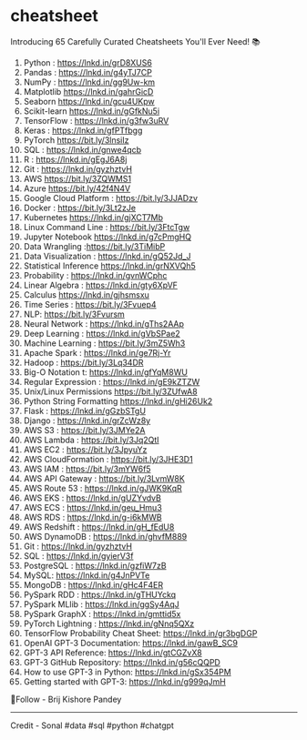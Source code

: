 # cheatsheet
Introducing 65 Carefully Curated Cheatsheets You'll Ever Need! 📚

 1. Python : https://lnkd.in/grD8XUS6
 2. Pandas : https://lnkd.in/g4yTJ7CP
 3. NumPy : https://lnkd.in/gg9Uw-km
 4. Matplotlib https://lnkd.in/gahrGicD
 5. Seaborn https://lnkd.in/gcu4UKpw
 6. Scikit-learn https://lnkd.in/gGfkNu5i
 7. TensorFlow : https://lnkd.in/g3fw3uRV
 8. Keras : https://lnkd.in/gfPTfbgg
 9. PyTorch https://bit.ly/3lnsiIz
10. SQL : https://lnkd.in/gnwe4qcb
11. R : https://lnkd.in/gEgJ6A8j
12. Git : https://lnkd.in/gyzhztvH
13. AWS https://bit.ly/3ZQWMS1
14. Azure https://bit.ly/42f4N4V
15. Google Cloud Platform : https://bit.ly/3JJADzv
16. Docker : https://bit.ly/3Lt2zJe
17. Kubernetes https://lnkd.in/gjXCT7Mb
18. Linux Command Line : https://bit.ly/3FtcTgw
19. Jupyter Notebook https://lnkd.in/g7cPmgHQ
20. Data Wrangling :https://bit.ly/3TiMibP
21. Data Visualization : https://lnkd.in/gQ52Jd_J
22. Statistical Inference https://lnkd.in/grNXVQh5
23. Probability : https://lnkd.in/gvnWCphc
24. Linear Algebra : https://lnkd.in/gty6XpVF
25. Calculus https://lnkd.in/gjhsmsxu
26. Time Series : https://bit.ly/3Fvuep4
27. NLP: https://bit.ly/3Fvursm
28. Neural Network : https://lnkd.in/gThs2AAp
29. Deep Learning : https://lnkd.in/gVbSPae2
30. Machine Learning : https://bit.ly/3mZ5Wh3
31. Apache Spark : https://lnkd.in/ge7Rj-Yr
32. Hadoop : https://bit.ly/3Lq34DR
33. Big-O Notation t: https://lnkd.in/gfYqM8WU
34. Regular Expression : https://lnkd.in/gE9kZTZW
35. Unix/Linux Permissions https://bit.ly/3ZUfwA8
36. Python String Formatting https://lnkd.in/gHi26Uk2
37. Flask : https://lnkd.in/gGzbSTgU
38. Django : https://lnkd.in/grZcWz8y
39. AWS S3 : https://bit.ly/3JMYe2A
40. AWS Lambda : https://bit.ly/3Jq2QtI
41. AWS EC2 : https://bit.ly/3JpyuYz
42. AWS CloudFormation : https://bit.ly/3JHE3D1
43. AWS IAM : https://bit.ly/3mYW6f5
44. AWS API Gateway : https://bit.ly/3LvmW8K
45. AWS Route 53 : https://lnkd.in/gJWK9KqR
46. AWS EKS : https://lnkd.in/gUZYvdvB
47. AWS ECS : https://lnkd.in/geu_Hmu3
48. AWS RDS : https://lnkd.in/g-i6kMWB
49. AWS Redshift : https://lnkd.in/gH_fEdU8
50. AWS DynamoDB : https://lnkd.in/ghvfM889
51. Git : https://lnkd.in/gyzhztvH
52. SQL : https://lnkd.in/gyierV3f
53. PostgreSQL : https://lnkd.in/gzfiW7zB
54. MySQL: https://lnkd.in/g4JnPVTe
55. MongoDB : https://lnkd.in/gHc4F4ER
56. PySpark RDD : https://lnkd.in/gTHUYckq
57. PySpark MLlib : https://lnkd.in/ggSy4AqJ
58. PySpark GraphX : https://lnkd.in/gmttid5x
59. PyTorch Lightning : https://lnkd.in/gNnq5QXz
60. TensorFlow Probability Cheat Sheet: https://lnkd.in/gr3bgDGP
61. OpenAI GPT-3 Documentation: https://lnkd.in/gawB_SC9
62. GPT-3 API Reference: https://lnkd.in/gtCGZvX8
63. GPT-3 GitHub Repository: https://lnkd.in/g56cQQPD
64. How to use GPT-3 in Python: https://lnkd.in/gSx354PM
65. Getting started with GPT-3: https://lnkd.in/g999qJmH

📌Follow - Brij Kishore Pandey

-------------------
Credit - Sonal
#data #sql #python #chatgpt
